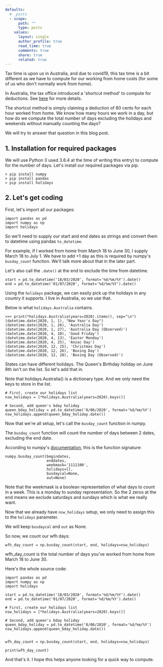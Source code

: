 ```yaml
---
defaults:
  # _posts
  - scope:
      path: ""
      type: posts
    values:
      layout: single
      author_profile: true
      read_time: true
      comments: true
      share: true
      related: true
---
```

Tax time is upon us in Australia, and due to covid19, this tax time is a bit different as we have to compute for our working from home costs (for some of us who don't normally work from home).

In Australia, the tax office introduced a 'shortcut method' to compute for deductions. See [here](https://www.ato.gov.au/General/COVID-19/Support-for-individuals-and-employees/Employees-working-from-home/#ShortcutMethod) for more details.

The shortcut method is simply claiming a deduction of 80 cents for each hour worked from home. We know how many hours we work in a day, but how do we compute the total number of days excluding the holidays and weekends without manually counting the days?

We will try to answer that question in this blog post.

## 1. Installation for required packages

We will use Python (I used 3.8.4 at the time of writing this entry) to compute for the number of days. Let's install our required packages via pip.

```
> pip install numpy
> pip install pandas
> pip install holidays
```

## 2. Let's get coding

First, let's import all our packages:
```
import pandas as pd
import numpy as np
import holidays
```

So we'll need to supply our start and end dates as strings and convert them to datetime using pandas `to_datetime`.

For example, if I worked from home from March 18 to June 30, I supply March 18 to July 1. We have to add +1 day as this is required by numpy's `busday_count` function. We'll talk more about that in the later part.

Let's also call the `.date()` at the end to exclude the time from datetime.
```
start = pd.to_datetime('18/03/2020', format='%d/%m/%Y').date()
end = pd.to_datetime('01/07/2020', format='%d/%m/%Y').date()
```

Using the `holidays` package, we can easily pick up the holidays in any country it supports. I live in Australia, so we use that.

Below is what `holidays.Australia` contains.
```
>>> print(*holidays.Australia(years=2020).items(), sep="\n")
(datetime.date(2020, 1, 1), "New Year's Day")
(datetime.date(2020, 1, 26), 'Australia Day')
(datetime.date(2020, 1, 27), 'Australia Day (Observed)')
(datetime.date(2020, 4, 10), 'Good Friday')
(datetime.date(2020, 4, 13), 'Easter Monday')
(datetime.date(2020, 4, 25), 'Anzac Day')
(datetime.date(2020, 12, 25), 'Christmas Day')
(datetime.date(2020, 12, 26), 'Boxing Day')
(datetime.date(2020, 12, 28), 'Boxing Day (Observed)')
```



States can have different holidays. The Queen's Birthday holiday on June 8th isn't on the list. So let's add that in.

Note that holidays.Australia() is a dictionary type. And we only need the keys to store in the list.
```
# First, create our holidays list
nsw_holidays = [*holidays.Australia(years=2020).keys()]

# Second, add queen's bday holiday
queen_bday_holiday = pd.to_datetime('8/06/2020', format='%d/%m/%Y')
nsw_holidays.append(queen_bday_holiday.date())
```

Now that we're all setup, let's call the `busday_count` function in numpy.

The `busday_count` function will count the number of days between 2 dates, excluding the end date.

According to numpy's [documentation](https://numpy.org/doc/stable/reference/generated/numpy.busday_count.html), this is the function signature:

```
numpy.busday_count(begindates,
                   enddates,
                   weekmask='1111100',
                   holidays=[],
                   busdaycal=None,
                   out=None)
```

Note that the weekmask is a boolean representation of what days to count in a week. This is a monday to sunday representation. So the 2 zeros at the end means we exclude saturdays and sundays which is what we really want.

Now that we already have `nsw_holidays` setup, we only need to assign this to the `holidays` parameter.

We will keep `busdaycal` and `out` as None.

So now, we count our wfh days:
```
wfh_day_count = np.busday_count(start, end, holidays=nsw_holidays)
```

wfh_day_count is the total number of days you've worked from home from March 18 to June 30.

Here's the whole source code:
```
import pandas as pd
import numpy as np
import holidays

start = pd.to_datetime('18/03/2020', format='%d/%m/%Y').date()
end = pd.to_datetime('01/07/2020', format='%d/%m/%Y').date()

# First, create our holidays list
nsw_holidays = [*holidays.Australia(years=2020).keys()]

# Second, add queen's bday holiday
queen_bday_holiday = pd.to_datetime('8/06/2020', format='%d/%m/%Y')
nsw_holidays.append(queen_bday_holiday.date())


wfh_day_count = np.busday_count(start, end, holidays=nsw_holidays)

print(wfh_day_count)

```

And that's it. I hope this helps anyone looking for a quick way to compute.
